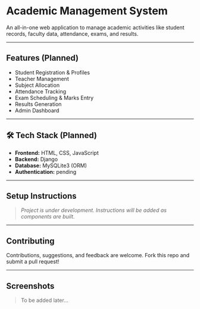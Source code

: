 #  Academic Management System

An all-in-one web application to manage academic activities like student records, faculty data, attendance, exams, and results.

---

##  Features (Planned)

-  Student Registration & Profiles
-  Teacher Management
-  Subject Allocation
-  Attendance Tracking
-  Exam Scheduling & Marks Entry
-  Results Generation
-  Admin Dashboard

---

## 🛠 Tech Stack (Planned)

- **Frontend:** HTML, CSS, JavaScript
- **Backend:** Django 
- **Database:** MySQLite3 (ORM)
- **Authentication:** pending

---

##  Setup Instructions

>  *Project is under development. Instructions will be added as components are built.*

---

##  Contributing

Contributions, suggestions, and feedback are welcome. Fork this repo and submit a pull request!

---


##  Screenshots

> To be added later...
